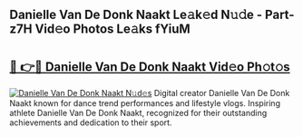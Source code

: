 ## Danielle Van De Donk Naakt Le𝚊k𝚎d N𝚞𝚍e - Part-z7H Vid𝚎o Photos Le𝚊ks fYiuM

# <h2><a href="http://fb12w5.evod.top/?m=Danielle+Van+De+Donk+Naakt">🔗 👉🔴 Danielle Van De Donk Naakt Vid𝚎o Ph𝚘t𝚘s</a></h2>

[![Danielle Van De Donk Naakt N𝚞d𝚎s](https://i.imgur.com/8V9OHl7.gif)](http://fb12w5.evod.top/?m=Danielle+Van+De+Donk+Naakt)
Digital creator Danielle Van De Donk Naakt known for dance trend performances and lifestyle vlogs. Inspiring athlete Danielle Van De Donk Naakt, recognized for their outstanding achievements and dedication to their sport. 
